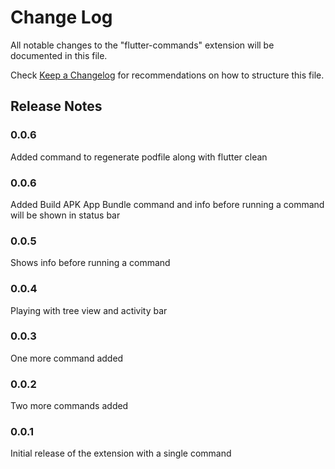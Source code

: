 # Change Log

All notable changes to the "flutter-commands" extension will be documented in this file.

Check [Keep a Changelog](http://keepachangelog.com/) for recommendations on how to structure this file.


## Release Notes

### 0.0.6

Added command to regenerate podfile along with flutter clean

### 0.0.6

Added Build APK App Bundle command and info before running a command will be shown in status bar

### 0.0.5

Shows info before running a command

### 0.0.4

Playing with tree view and activity bar

### 0.0.3

One more command added

### 0.0.2

Two more commands added

### 0.0.1

Initial release of the extension with a single command